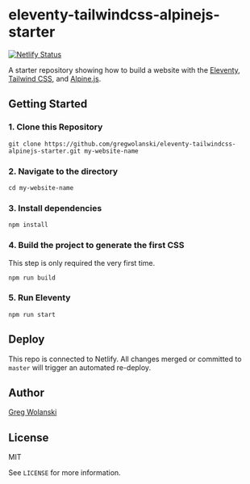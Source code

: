 # eleventy-tailwindcss-alpinejs-starter

[![Netlify Status](https://api.netlify.com/api/v1/badges/41f60883-4ae6-4920-aeb0-1ee226e2cfbe/deploy-status)](https://app.netlify.com/sites/360now/deploys)

A starter repository showing how to build a website with the [Eleventy](https://www.11ty.dev), [Tailwind CSS](https://tailwindcss.com), and [Alpine.js](https://github.com/alpinejs/alpine).

## Getting Started

### 1. Clone this Repository

```
git clone https://github.com/gregwolanski/eleventy-tailwindcss-alpinejs-starter.git my-website-name
```

### 2. Navigate to the directory

```
cd my-website-name
```

### 3. Install dependencies

```
npm install
```

### 4. Build the project to generate the first CSS

This step is only required the very first time.

```
npm run build
```

### 5. Run Eleventy

```
npm run start
```

## Deploy
This repo is connected to Netlify. All changes merged or committed to `master` will trigger an automated re-deploy.

## Author

[Greg Wolanski](https://gregwolanski.com)

## License

MIT

See `LICENSE` for more information.
